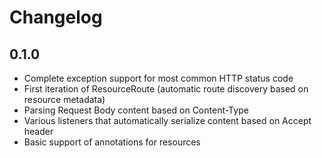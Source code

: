Changelog
=========

0.1.0
-----

* Complete exception support for most common HTTP status code
* First iteration of ResourceRoute (automatic route discovery based on resource metadata)
* Parsing Request Body content based on Content-Type
* Various listeners that automatically serialize content based on Accept header
* Basic support of annotations for resources
